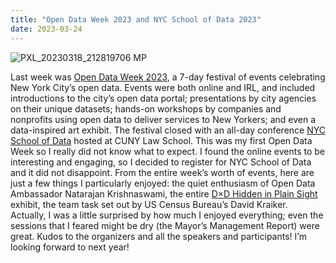 ```yaml
---
title: "Open Data Week 2023 and NYC School of Data 2023"
date: 2023-03-24
---
```

![PXL_20230318_212819706 MP](https://user-images.githubusercontent.com/112728848/227629627-40ebb714-fff2-4fb5-9848-93023476fe3c.jpg)
<p>
Last week was <a href="https://2023.open-data.nyc/">Open Data Week 2023</a>, a 7-day festival of events celebrating New York City’s open data. Events were both online and IRL, and included introductions to the city’s open data portal; presentations by city agencies on their unique datasets; hands-on workshops by companies and nonprofits using open data to deliver services to New Yorkers; and even a data-inspired art exhibit. The festival closed with an all-day conference <a href="https://schoolofdata.nyc/">NYC School of Data</a> hosted at CUNY Law School.
This was my first Open Data Week so I really did not know what to expect. I found the online events to be interesting and engaging, so I decided to register for NYC School of Data and it did not disappoint. From the entire week’s worth of events, here are just a few things I particularly enjoyed: the quiet enthusiasm of Open Data Ambassador Natarajan Krishnaswami, the entire <a href="https://datathroughdesign.com/">D×D Hidden in Plain Sight</a> exhibit, the team task set out by US Census Bureau’s David Kraiker. Actually, I was a little surprised by how much I enjoyed everything; even the sessions that I feared might be dry (the Mayor’s Management Report) were great. Kudos to the organizers and all the speakers and participants! I’m looking forward to next year!</p>
